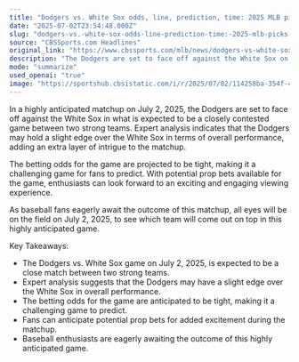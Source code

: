 ```yaml
---
title: "Dodgers vs. White Sox odds, line, prediction, time: 2025 MLB picks, parlay, July 2 prop bets from top expert"
date: "2025-07-02T23:54:48.000Z"
slug: "dodgers-vs.-white-sox-odds-line-prediction-time:-2025-mlb-picks-parlay-july-2-prop-bets-from-top-expert"
source: "CBSSports.com Headlines"
original_link: "https://www.cbssports.com/mlb/news/dodgers-vs-white-sox-odds-line-prediction-time-2025-mlb-picks-parlay-july-2-prop-bets-from-top-expert/"
description: "The Dodgers are set to face off against the White Sox on July 2, 2025, in what is expected to be a closely contested game between two strong teams. Expert analysis indicates that the Dodgers may have a slight edge over the White Sox in overall performance, adding intrigue to the matchup. The betting odds for the game are projected to be tight, making it a challenging game for fans to predict, with potential prop bets available for an exciting viewing experience. Baseball fans are eagerly awaiting the outcome of this highly anticipated game to see which team will come out on top."
mode: "summarize"
used_openai: "true"
image: "https://sportshub.cbsistatic.com/i/r/2025/07/02/114258ba-354f-4aab-810c-1827e4bd02d7/thumbnail/1200x675/72b113cae500c9892fbe5fcd1261462d/clayton-kershaw-cbs.jpg"
---
```


In a highly anticipated matchup on July 2, 2025, the Dodgers are set to face off against the White Sox in what is expected to be a closely contested game between two strong teams. Expert analysis indicates that the Dodgers may hold a slight edge over the White Sox in terms of overall performance, adding an extra layer of intrigue to the matchup.

The betting odds for the game are projected to be tight, making it a challenging game for fans to predict. With potential prop bets available for the game, enthusiasts can look forward to an exciting and engaging viewing experience.

As baseball fans eagerly await the outcome of this matchup, all eyes will be on the field on July 2, 2025, to see which team will come out on top in this highly anticipated game.

Key Takeaways:
- The Dodgers vs. White Sox game on July 2, 2025, is expected to be a close match between two strong teams.
- Expert analysis suggests that the Dodgers may have a slight edge over the White Sox in overall performance.
- The betting odds for the game are anticipated to be tight, making it a challenging game to predict.
- Fans can anticipate potential prop bets for added excitement during the matchup.
- Baseball enthusiasts are eagerly awaiting the outcome of this highly anticipated game.
